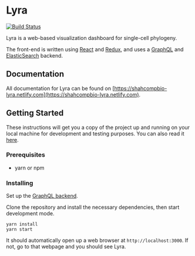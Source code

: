 # Lyra

[![Build Status](https://travis-ci.org/shahcompbio/lyra.svg?branch=master)](https://travis-ci.org/shahcompbio/lyra)

Lyra is a web-based visualization dashboard for single-cell phylogeny.

The front-end is written using [React](https://reactjs.org/) and [Redux](https://redux.js.org/), and uses a [GraphQL](https://graphql.org/) and [ElasticSearch](https://www.elastic.co/) backend.

## Documentation

All documentation for Lyra can be found on [https://shahcompbio-lyra.netlify.com](https://shahcompbio-lyra.netlify.com).

## Getting Started

These instructions will get you a copy of the project up and running on your local machine for development and testing purposes. You can also read it [here](https://shahcompbio-lyra.netlify.com/docs/getting-started).

### Prerequisites

- yarn or npm

### Installing

Set up the [GraphQL backend](https://github.com/shahcompbio/lyra-graphql).

Clone the repository and install the necessary dependencies, then start development mode.

```
yarn install
yarn start
```

It should automatically open up a web browser at `http://localhost:3000`. If not, go to that webpage and you should see Lyra.
